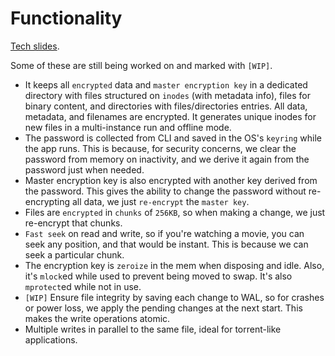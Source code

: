 # Functionality

[Tech slides](https://miro.com/app/board/uXjVLa8i1h0=/?share_link_id=169887669731).

Some of these are still being worked on and marked with `[WIP]`.

- It keeps all `encrypted` data and `master encryption key` in a dedicated directory with files structured on `inodes` (with
  metadata info), files for binary content, and directories with files/directories entries. All data, metadata, and filenames
  are encrypted. It generates unique inodes for new files in a multi-instance run and offline mode.
- The password is collected from CLI and saved in the OS's `keyring` while the app runs. This is because, for security concerns, we
  clear the password from memory on inactivity, and we derive it again from the password just when needed.
- Master encryption key is also encrypted with another key derived from the password. This gives the ability to change
  the
  password without re-encrypting all data, we just `re-encrypt` the `master key`.
- Files are `encrypted` in `chunks` of `256KB`, so when making a change, we just re-encrypt that chunks.
- `Fast seek` on read and write, so if you're watching a movie, you can seek any position, and that would be instant.
  This is because we can seek a particular chunk.
- The encryption key is `zeroize` in the mem when disposing and idle. Also, it's `mlock`ed while used to prevent being moved to swap. It's
  also `mprotect`ed while not in use.
- `[WIP]` Ensure file integrity by saving each change to WAL, so for crashes or power loss, we apply the pending
changes at the next start. This makes the write operations atomic.
- Multiple writes in parallel to the same file, ideal for torrent-like applications.
